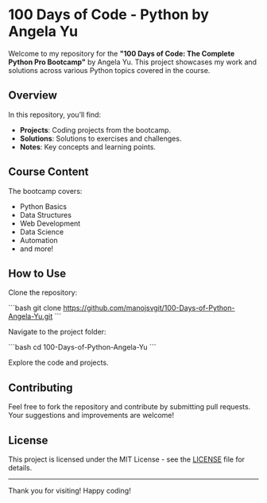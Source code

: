 
# 100 Days of Code - Python by Angela Yu

Welcome to my repository for the **"100 Days of Code: The Complete Python Pro Bootcamp"** by Angela Yu. This project showcases my work and solutions across various Python topics covered in the course.

## Overview

In this repository, you’ll find:

- **Projects**: Coding projects from the bootcamp.
- **Solutions**: Solutions to exercises and challenges.
- **Notes**: Key concepts and learning points.

## Course Content

The bootcamp covers:

- Python Basics
- Data Structures
- Web Development
- Data Science
- Automation
- and more!

## How to Use

Clone the repository:

\`\`\`bash
git clone https://github.com/manojsvgit/100-Days-of-Python-Angela-Yu.git
\`\`\`

Navigate to the project folder:

\`\`\`bash
cd 100-Days-of-Python-Angela-Yu
\`\`\`

Explore the code and projects.

## Contributing

Feel free to fork the repository and contribute by submitting pull requests. Your suggestions and improvements are welcome!

## License

This project is licensed under the MIT License - see the [LICENSE](LICENSE) file for details.

---

Thank you for visiting! Happy coding!
